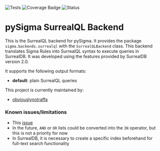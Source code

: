 ![Tests](https://github.com/obviouslynotraffa/pySigma-backend-surrealql/actions/workflows/test.yml/badge.svg)
![Coverage Badge](https://img.shields.io/endpoint?url=https://gist.githubusercontent.com/obviouslynotraffa/bc9e3d4a25bb853d09a254612c34aa9c/raw/obviouslynotraffa-pySigma-backend-surrealql.json)
![Status](https://img.shields.io/badge/Status-pre--release-orange)

# pySigma SurrealQL Backend

This is the SurrealQL backend for pySigma. It provides the package `sigma.backends.surrealql` with the `SurrealQLBackend` class.
This backend translates Sigma Rules into SurrealQL syntax to execute queries in SurrealDB. It was developed using the features provided by SurrealDB version 2.0.

It supports the following output formats:

* **default**: plain SurrealQL queries

This project is currently maintained by:

* [obviouslynotraffa](https://github.com/obviouslynotraffa/)


### Known issues/limitations
* This [issue](https://github.com/obviouslynotraffa/pySigma-backend-surrealql/issues/1)
* In the future, `AND` or `OR` lists could be converted into the `IN` operator, but this is not a priority for now
* In SurrealDB, it is necessary to create a specific index beforehand for full-text search functionality